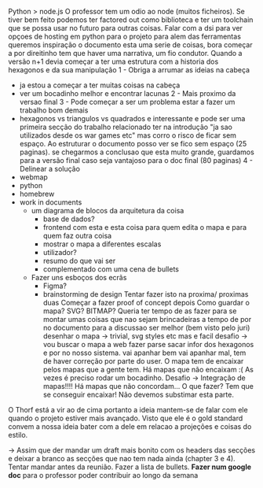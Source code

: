 Python > node.js
O professor tem um odio ao node (muitos ficheiros).
Se tiver bem feito podemos ter factored out como biblioteca e ter um toolchain que se possa usar no futuro para outras coisas.
Falar com a dsi para ver opçoes de hosting em python para o projeto
para alem das ferramentas queremos inspiração
o documento esta uma serie de coisas, bora começar a por direitinho
tem que haver uma narrativa, um fio condutor. Quando 
a versão n+1 devia começar a ter uma estrutura com a historia dos hexagonos e da sua manipulação
1 - Obriga a arrumar as ideias na cabeça
- ja estou a começar a ter muitas coisas na cabeça
- ver um bocadinho melhor e encontrar lacunas
2 - Mais proximo da versao final
3 - Pode começar a ser um problema estar a fazer um trabalho bom demais
- hexagonos vs triangulos vs quadrados e interessante e pode ser uma primeira secção do trabalho relacionado ter na introdução "ja sao utilizados desde os war games etc" mas corro o risco de ficar sem espaço. Ao estruturar o documento posso ver se fico sem espaço (25 paginas). se chegarmos a conclusao que esta muito grande, guardamos para a versão final caso seja vantajoso para o doc final (80 paginas)
4 - Delinear a solução
- webmap
- python
- homebrew
- work in documents
	- um diagrama de blocos da arquitetura da coisa
		- base de dados?
		- frontend com esta e esta coisa para quem edita o mapa e para quem faz outra coisa
		- mostrar o mapa a diferentes escalas
		- utilizador?
		- resumo do que vai ser
		- complementado com uma cena de bullets
	- Fazer uns esboços dos ecrãs
		- Figma?
		- brainstorming de design
Tentar fazer isto na proxima/ proximas duas
Começar a fazer proof of concept depois 
Como guardar o mapa? SVG? BITMAP?
Queria ter tempo de as fazer para se montar umas coisas que nao sejam brincadeiras a tempo de por no documento para a discussao ser melhor (bem visto pelo juri)
desenhar o mapa -> trivial, svg styles etc mas e facil
desafio -> vou buscar o mapa a web fazer parse sacar infor dos hexagonos e por no nosso sistema. vai apanhar bem vai apanhar mal, tem de haver correção por parte do user. O mapa tem de encaixar pelos mapas que a gente tem. Há mapas que não encaixam :( As vezes é preciso rodar um bocadinho.
Desafio -> Integração de mapas!!!! Há mapas que não concordam... O que fazer? Tem que se conseguir encaixar! Não devemos substimar esta parte.

O Thorf está a vir ao de cima portanto a ideia mantem-se de falar com ele quando o projeto estiver mais avançado. Visto que ele é o gold standard convem a nossa ideia bater com a dele em relacao a projeções e coisas do estilo.


-> Assim que der mandar um draft mais bonito com os headers das secções e deixar a branco as secções que nao tem nada ainda (chapter 3 e 4). Tentar mandar antes da reunião. Fazer a lista de bullets. **Fazer num google doc** para o professor poder contribuir ao longo da semana